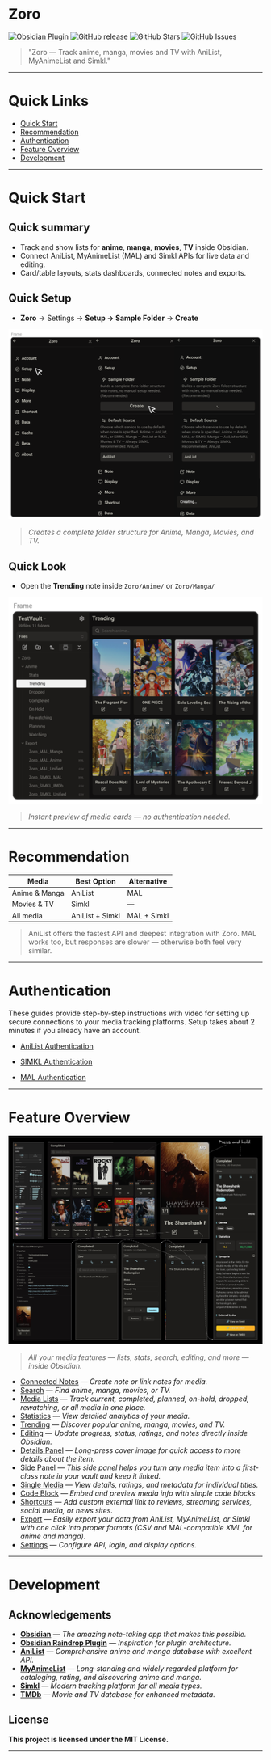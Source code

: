 # Zoro      
      
[![Obsidian Plugin](https://img.shields.io/badge/Obsidian-Plugin-blueviolet?style=flat-square&logo=obsidian)](https://obsidian.md/plugins?id=zoro) [![GitHub release](https://img.shields.io/github/v/release/zara-kasi/zoro?style=flat-square)](https://github.com/zara-kasi/zoro/releases) ![GitHub Stars](https://img.shields.io/github/stars/zara-kasi/zoro?style=flat-square) ![GitHub Issues](https://img.shields.io/github/issues-raw/zara-kasi/zoro?style=flat-square)
      
> "Zoro — Track anime, manga, movies and TV with AniList, MyAnimeList and Simkl."      
      
---      

# Quick Links

- [Quick Start](#quick-start)
- [Recommendation](#recommendation)
- [Authentication](#authentication)
- [Feature Overview](#feature-overview)
- [Development](#development)

---       
      
# Quick Start      
      
## Quick summary       
      
- Track and show lists for **anime**, **manga**, **movies**, **TV** inside Obsidian.               
- Connect AniList, MyAnimeList (MAL) and Simkl APIs for live data and editing.            
- Card/table layouts, stats dashboards, connected notes and exports.      

## Quick Setup      

- **Zoro** → Settings →  **Setup → Sample Folder** → **Create** 

![create sample note](Assets/sample_folder.png)      

>*Creates a complete folder structure for Anime, Manga, Movies, and TV.*     
      
## Quick Look      

- Open the **Trending** note inside `Zoro/Anime/` or `Zoro/Manga/` 
      
![Trending anime](Assets/trending_anime_sample.png)  

>*Instant preview of media cards — no authentication needed.*

---    

# Recommendation              

| Media         | Best Option     | Alternative |
| ------------- | --------------- | ----------- |
| Anime & Manga | AniList         | MAL         |
| Movies & TV   | Simkl           | —           |
| All media     | AniList + Simkl | MAL + Simkl |
>AniList offers the fastest API and deepest integration with Zoro. MAL works too, but responses are slower — otherwise both feel very similar.

    
---

# Authentication      
      
These guides provide step-by-step instructions with video for setting up secure connections to your media tracking platforms. Setup takes about 2 minutes if you already have an account.
      
- [AniList Authentication](https://github.com/zara-kasi/zoro/blob/main/Docs/anilist-auth-setup.md)      
      
- [SIMKL Authentication](https://github.com/zara-kasi/zoro/blob/main/Docs/simkl-auth-setup.md)      
      
- [MAL Authentication](https://github.com/zara-kasi/zoro/blob/main/Docs/mal-auth-setup.md)      
        
---       

# Feature Overview      

![Features screenshot](Assets/features.png)

>*All your media features — lists, stats, search, editing, and more — inside Obsidian.*

- [Connected Notes](https://github.com/zara-kasi/zoro/blob/release-v1.1.0/Docs%2Fconnected_note.md) — *Create note or link notes for media.*      
- [Search](https://github.com/zara-kasi/zoro/blob/release-v1.1.0/Docs%2Fsearch.md) — *Find anime, manga, movies, or TV.*     
- [Media Lists](https://github.com/zara-kasi/zoro/blob/release-v1.1.0/Docs%2Fmedia_list.md) — *Track current, completed, planned, on-hold, dropped, rewatching, or all media in one place.*      
- [Statistics](https://github.com/zara-kasi/zoro/blob/release-v1.1.0/Docs%2Fstatistics.md) — *View detailed analytics of your media.*      
- [Trending](https://github.com/zara-kasi/zoro/blob/release-v1.1.0/Docs%2Ftrending.md) — *Discover popular anime, manga, movies, and TV.*      
- [Editing](https://github.com/zara-kasi/zoro/blob/release-v1.1.0/Docs%2Fedit_panel.md) — *Update progress, status, ratings, and notes directly inside Obsidian.*      
- [Details Panel](https://github.com/zara-kasi/zoro/blob/release-v1.1.0/Docs%2Fdetail_panel.md) — *Long-press cover image for quick access to more details about the item.*  
- [Side Panel](https://github.com/zara-kasi/zoro/blob/release-v1.1.0/Docs%2Fside_panel.md)  — *This side panel helps you turn any media item into a first-class note in your vault and keep it linked.*
- [Single Media](https://github.com/zara-kasi/zoro/blob/release-v1.1.0/Docs%2Fsingle_media.md) — *View details, ratings, and metadata for individual titles.*  
- [Code Block](https://github.com/zara-kasi/zoro/blob/release-v1.1.0/Docs%2Fcode_block.md) — *Embed and preview media info with simple code blocks.* 
- [Shortcuts](https://github.com/zara-kasi/zoro/blob/release-v1.1.0/Docs%2Fshortcuts.md) — *Add custom external link to reviews, streaming services, social media, or news sites.*        
- [Export](https://github.com/zara-kasi/zoro/blob/release-v1.1.0/Docs%2Fexport_overview.md) — *Easily export your data from AniList, MyAnimeList, or Simkl with one click into proper formats (CSV and MAL-compatible XML for anime and manga).*      
- [Settings](https://github.com/zara-kasi/zoro/blob/release-v1.1.0/Docs%2Fsettings.md) — *Configure API, login, and display options.*

---

# Development      
      
## Acknowledgements      
      
- **[Obsidian](https://obsidian.md/)** — *The amazing note-taking app that makes this possible.* 
- **[Obsidian Raindrop Plugin](https://github.com/mtopping/obsidian-raindrop)** — *Inspiration for plugin architecture.*      
- **[AniList](https://anilist.co/)** — *Comprehensive anime and manga database with excellent API.*      
- **[MyAnimeList](https://myanimelist.net/)** — *Long-standing and widely regarded platform for cataloging, rating, and discovering anime and manga.*      
- **[Simkl](https://simkl.com/)** — *Modern tracking platform for all media types.*      
- **[TMDb](https://www.themoviedb.org/)** — *Movie and TV database for enhanced metadata.*     
      
## License      
      
**This project is licensed under the MIT License.**      
      
---      
